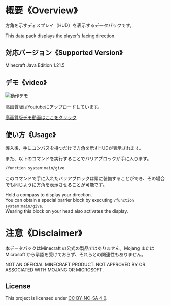 # 概要《Overview》
方角を示すディスプレイ（HUD）を表示するデータパックです。

This data pack displays the player's facing direction.

## 対応バージョン《Supported Version》
Minecraft Java Edition 1.21.5

## デモ《video》

![動作デモ](assets/demo_movie.gif)

高画質版はYoutubeにアップロードしています。

[高画質版デモ動画はここをクリック](https://youtu.be/VflSOdkJmyo)

## 使い方《Usage》
導入後、手にコンパスを持つだけで方角を示すHUDが表示されます。

また、以下のコマンドを実行することでバリアブロックが手に入ります。

```{.copy}
/function system:main/give
```

このコマンドで手に入れたバリアブロックは頭に装備することができ、その場合でも同じように方角を表示させることが可能です。

Hold a compass to display your direction.<br>
You can obtain a special barrier block by executing ```/function system:main/give```.<br>
Wearing this block on your head also activates the display.


# 注意《Disclaimer》
本データパックはMinecraft の公式の製品ではありません。Mojang または Microsoft から承認を受けておらず、それらとの関連性もありません。

NOT AN OFFICIAL MINECRAFT PRODUCT. NOT APPROVED BY OR ASSOCIATED WITH MOJANG OR MICROSOFT.

## License
This project is licensed under [CC BY-NC-SA 4.0](https://creativecommons.org/licenses/by-nc-sa/4.0/).  
